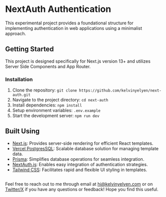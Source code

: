 # NextAuth Authentication 

This experimental project provides a foundational structure for implementing authentication in web applications using a minimalist approach.

## Getting Started

This project is designed specifically for Next.js version 13+ and utilizes Server Side Components and App Router.

### Installation

1. Clone the repository: `git clone https://github.com/kelvinyelyen/next-auth.git`
2. Navigate to the project directory: `cd next-auth`
3. Install dependencies: `npm install`
4. Setup environment variables: `.env.example`
4. Start the development server: `npm run dev`

## Built Using
- [Next.js](https://nextjs.org/): Provides server-side rendering for efficient React templates.
- [Vercel PostgresSQL](https://vercel.com/): Scalable database solution for managing template data.
- [Prisma](https://www.prisma.io/): Simplifies database operations for seamless integration.
- [NextAuth.js](https://next-auth.js.org/): Enables easy integration of authentication strategies.
- [Tailwind CSS](https://tailwindcss.com/): Facilitates rapid and flexible UI styling in templates.

##
Feel free to reach out to me through email at [hi@kelvinyelyen.com](kelvinyelyen@gmail.com) or on [Twitter/X](https://twitter.com/kelvinyelyen) if you have any questions or feedback! Hope you find this useful.

